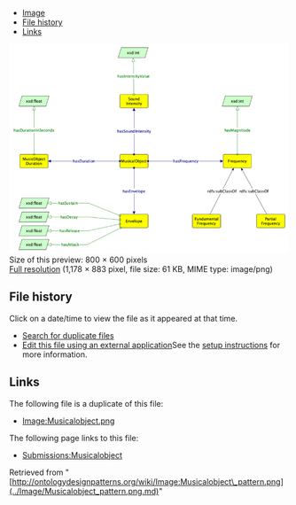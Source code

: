 * [Image](../Image/Musicalobject_pattern.png.md#file)
* [File history](../Image/Musicalobject_pattern.png.md#filehistory)
* [Links](../Image/Musicalobject_pattern.png.md#filelinks)

[![Image:Musicalobject pattern.png](../images/thumb/b/ba/Musicalobject_pattern.png/800px-Musicalobject_pattern.png)](../images/b/ba/Musicalobject_pattern.png)  
Size of this preview: 800 × 600 pixels  
[Full resolution](../images/b/ba/Musicalobject_pattern.png)‎ (1,178 × 883 pixel, file size: 61 KB, MIME type: image/png)

## File history

Click on a date/time to view the file as it appeared at that time.



  
* [Search for duplicate files](http://ontologydesignpatterns.org/wiki/Special:FileDuplicateSearch/Musicalobject_pattern.png "Special:FileDuplicateSearch/Musicalobject pattern.png")
* [Edit this file using an external application](http://ontologydesignpatterns.org/wiki/index.php?title=Image:Musicalobject_pattern.png&action=edit&externaledit=true&mode=file "Image:Musicalobject pattern.png")See the [setup instructions](http://www.mediawiki.org/wiki/Manual:External_editors "http://www.mediawiki.org/wiki/Manual:External_editors") for more information.

## Links



The following file is a duplicate of this file:


* [Image:Musicalobject.png](../Image/Musicalobject.png.md "Image:Musicalobject.png")


The following page links to this file:


* [Submissions:Musicalobject](../Submissions/Musicalobject.md "Submissions:Musicalobject")


Retrieved from "[http://ontologydesignpatterns.org/wiki/Image:Musicalobject\_pattern.png](../Image/Musicalobject_pattern.png.md)"